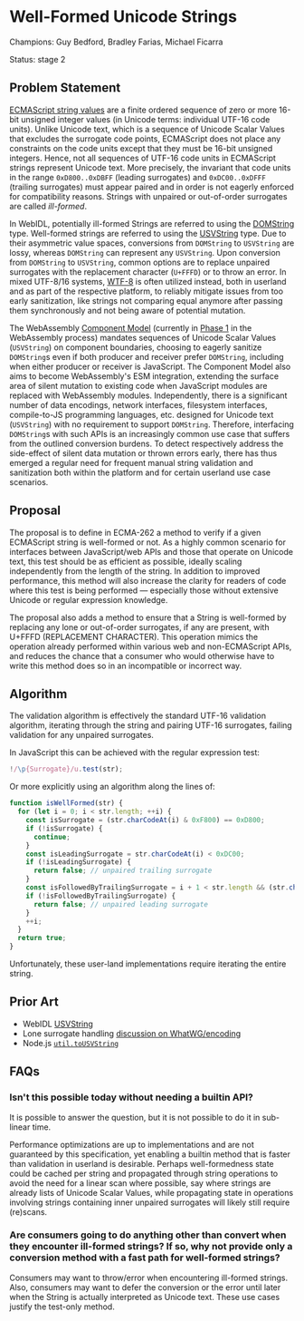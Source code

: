 # Well-Formed Unicode Strings

Champions: Guy Bedford, Bradley Farias, Michael Ficarra

Status: stage 2

## Problem Statement

[ECMAScript string values](https://tc39.es/ecma262/multipage/overview.html#sec-terms-and-definitions-string-value) are a finite ordered sequence of zero or more 16-bit unsigned integer values (in Unicode terms: individual UTF-16 code units). Unlike Unicode text, which is a sequence of Unicode Scalar Values that excludes the surrogate code points, ECMAScript does not place any constraints on the code units except that they must be 16-bit unsigned integers. Hence, not all sequences of UTF-16 code units in ECMAScript strings represent Unicode text. More precisely, the invariant that code units in the range `0xD800..0xDBFF` (leading surrogates) and `0xDC00..0xDFFF` (trailing surrogates) must appear paired and in order is not eagerly enforced for compatibility reasons. Strings with unpaired or out-of-order surrogates are called *ill-formed*.

In WebIDL, potentially ill-formed Strings are referred to using the [DOMString](https://webidl.spec.whatwg.org/#idl-DOMString) type. Well-formed strings are referred to using the [USVString](https://webidl.spec.whatwg.org/#idl-USVString) type. Due to their asymmetric value spaces, conversions from `DOMString` to `USVString` are lossy, whereas `DOMString` can represent any `USVString`. Upon conversion from `DOMString` to `USVString`, common options are to replace unpaired surrogates with the replacement character (`U+FFFD`) or to throw an error. In mixed UTF-8/16 systems, [WTF-8](https://simonsapin.github.io/wtf-8/) is often utilized instead, both in userland and as part of the respective platform, to reliably mitigate issues from too early sanitization, like strings not comparing equal anymore after passing them synchronously and not being aware of potential mutation.

The WebAssembly [Component Model](https://github.com/WebAssembly/component-model) (currently in [Phase 1](https://github.com/WebAssembly/proposals) in the WebAssembly process) mandates sequences of Unicode Scalar Values (`USVString`) on component boundaries, choosing to eagerly sanitize `DOMString`s even if both producer and receiver prefer `DOMString`, including when either producer or receiver is JavaScript. The Component Model also aims to become WebAssembly's ESM integration, extending the surface area of silent mutation to existing code when JavaScript modules are replaced with WebAssembly modules. Independently, there is a significant number of data encodings, network interfaces, filesystem interfaces, compile-to-JS programming languages, etc. designed for Unicode text (`USVString`) with no requirement to support `DOMString`. Therefore, interfacing `DOMString`s with such APIs is an increasingly common use case that suffers from the outlined conversion burdens. To detect respectively address the side-effect of silent data mutation or thrown errors early, there has thus emerged a regular need for frequent manual string validation and sanitization both within the platform and for certain userland use case scenarios.

## Proposal

The proposal is to define in ECMA-262 a method to verify if a given ECMAScript string is well-formed or not. As a highly common scenario for interfaces between JavaScript/web APIs and those that operate on Unicode text, this test should be as efficient as possible, ideally scaling independently from the length of the string. In addition to improved performance, this method will also increase the clarity for readers of code where this test is being performed &mdash; especially those without extensive Unicode or regular expression knowledge.

The proposal also adds a method to ensure that a String is well-formed by replacing any lone or out-of-order surrogates, if any are present, with U+FFFD (REPLACEMENT CHARACTER). This operation mimics the operation already performed within various web and non-ECMAScript APIs, and reduces the chance that a consumer who would otherwise have to write this method does so in an incompatible or incorrect way.

## Algorithm

The validation algorithm is effectively the standard UTF-16 validation algorithm, iterating through the string and pairing UTF-16 surrogates, failing validation for any unpaired surrogates.

In JavaScript this can be achieved with the regular expression test:

```js
!/\p{Surrogate}/u.test(str);
```

Or more explicitly using an algorithm along the lines of:

```js
function isWellFormed(str) {
  for (let i = 0; i < str.length; ++i) {
    const isSurrogate = (str.charCodeAt(i) & 0xF800) == 0xD800;
    if (!isSurrogate) {
      continue;
    }
    const isLeadingSurrogate = str.charCodeAt(i) < 0xDC00;
    if (!isLeadingSurrogate) {
      return false; // unpaired trailing surrogate
    }
    const isFollowedByTrailingSurrogate = i + 1 < str.length && (str.charCodeAt(i + 1) & 0xFC00) == 0xDC00;
    if (!isFollowedByTrailingSurrogate) {
      return false; // unpaired leading surrogate
    }
    ++i;
  }
  return true;
}
```

Unfortunately, these user-land implementations require iterating the entire string.

## Prior Art

* WebIDL [USVString](https://heycam.github.io/webidl/#idl-USVString)
* Lone surrogate handling [discussion on WhatWG/encoding](https://github.com/whatwg/encoding/issues/174)
* Node.js [`util.toUSVString`](https://nodejs.org/dist/latest-v16.x/docs/api/util.html#util_util_tousvstring_string)

## FAQs

### Isn't this possible today without needing a builtin API?

It is possible to answer the question, but it is not possible to do it in sub-linear time.

Performance optimizations are up to implementations and are not guaranteed by this specification, yet enabling a builtin method that is faster than validation in userland is desirable. Perhaps well-formedness state could be cached per string and propagated through string operations to avoid the need for a linear scan where possible, say where strings are already lists of Unicode Scalar Values, while propagating state in operations involving strings containing inner unpaired surrogates will likely still require (re)scans.

### Are consumers going to do anything other than convert when they encounter ill-formed strings? If so, why not provide only a conversion method with a fast path for well-formed strings?

Consumers may want to throw/error when encountering ill-formed strings. Also, consumers may want to defer the conversion or the error until later when the String is actually interpreted as Unicode text. These use cases justify the test-only method.
